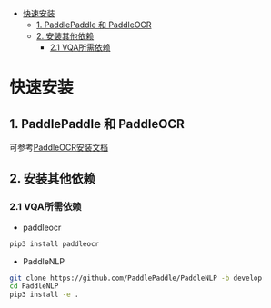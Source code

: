 - [快速安装](#快速安装)
  - [1. PaddlePaddle 和 PaddleOCR](#1-paddlepaddle-和-paddleocr)
  - [2. 安装其他依赖](#2-安装其他依赖)
    - [2.1  VQA所需依赖](#21--vqa所需依赖)

# 快速安装

## 1. PaddlePaddle 和 PaddleOCR

可参考[PaddleOCR安装文档](../../doc/doc_ch/installation.md)

## 2. 安装其他依赖

### 2.1  VQA所需依赖
* paddleocr

```bash
pip3 install paddleocr
```

* PaddleNLP
```bash
git clone https://github.com/PaddlePaddle/PaddleNLP -b develop
cd PaddleNLP
pip3 install -e .
```
